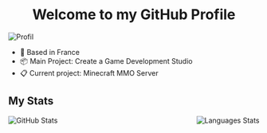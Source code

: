 <h1 align="center">Welcome to my GitHub Profile</h1>

<img alt="Profil" src="https://github-readme-stats.vercel.app/api/top-langs/?username=offshorp&layout=compact" />

* 📌 Based in France
* 📦 Main Project: Create a Game Development Studio
* 📋 Current project: Minecraft MMO Server

## My Stats
<p align="center">
  <img align="left" alt="GitHub Stats" src="https://github-readme-stats.vercel.app/api?username=Offshorp&show_icons=true" />
  <img align="right" alt="Languages Stats" src="https://github-readme-stats.vercel.app/api/top-langs/?username=Offshorp" />
</p>
